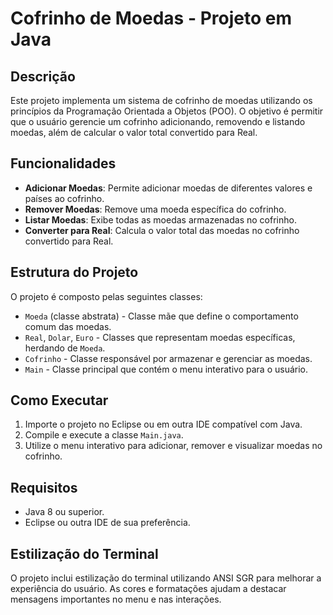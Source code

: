 # Cofrinho de Moedas - Projeto em Java

## Descrição
Este projeto implementa um sistema de cofrinho de moedas utilizando os princípios da Programação Orientada a Objetos (POO). O objetivo é permitir que o usuário gerencie um cofrinho adicionando, removendo e listando moedas, além de calcular o valor total convertido para Real.

## Funcionalidades
- **Adicionar Moedas**: Permite adicionar moedas de diferentes valores e países ao cofrinho.
- **Remover Moedas**: Remove uma moeda específica do cofrinho.
- **Listar Moedas**: Exibe todas as moedas armazenadas no cofrinho.
- **Converter para Real**: Calcula o valor total das moedas no cofrinho convertido para Real.

## Estrutura do Projeto
O projeto é composto pelas seguintes classes:
- `Moeda` (classe abstrata) - Classe mãe que define o comportamento comum das moedas.
- `Real`, `Dolar`, `Euro` - Classes que representam moedas específicas, herdando de `Moeda`.
- `Cofrinho` - Classe responsável por armazenar e gerenciar as moedas.
- `Main` - Classe principal que contém o menu interativo para o usuário.

## Como Executar
1. Importe o projeto no Eclipse ou em outra IDE compatível com Java.
2. Compile e execute a classe `Main.java`.
3. Utilize o menu interativo para adicionar, remover e visualizar moedas no cofrinho.

## Requisitos
- Java 8 ou superior.
- Eclipse ou outra IDE de sua preferência.

## Estilização do Terminal
O projeto inclui estilização do terminal utilizando ANSI SGR para melhorar a experiência do usuário. As cores e formatações ajudam a destacar mensagens importantes no menu e nas interações.



